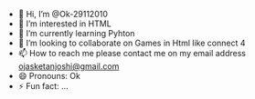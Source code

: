 - 👋 Hi, I’m @Ok-29112010
- 👀 I’m interested in HTML
- 🌱 I’m currently learning Pyhton
- 💞️ I’m looking to collaborate on Games in Html like connect 4 
- 📫 How to reach me please contact me on my email address ojasketanjoshi@gmail.com
- 😄 Pronouns: Ok
- ⚡ Fun fact: ...

<!---
Ok-29112010/Ok-29112010 is a ✨ special ✨ repository because its `README.md` (this file) appears on your GitHub profile.
You can click the Preview link to take a look at your changes.
--->
